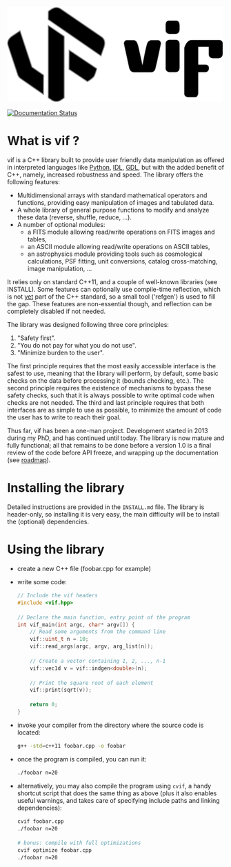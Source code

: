 <img src="icons/icon_black_text.svg" width="500">

[![Documentation Status](https://readthedocs.org/projects/vif/badge/?version=latest)](https://vif.readthedocs.io/en/latest/?badge=latest)

# What is vif ?

vif is a C++ library built to provide user friendly data manipulation as offered in interpreted languages like [Python], [IDL], [GDL], but with the added benefit of C++, namely, increased robustness and speed. The library offers the following features:

 - Multidimensional arrays with standard mathematical operators and
   functions, providing easy manipulation of images and tabulated data.
 - A whole library of general purpose functions to modify and analyze these data (reverse, shuffle, reduce, ...).
 - A number of optional modules:
    - a FITS module allowing read/write operations on FITS images and tables,
    - an ASCII module allowing read/write operations on ASCII tables,
    - an astrophysics module providing tools such as cosmological calculations,
   PSF fitting, unit conversions, catalog cross-matching, image manipulation, ...

It relies only on standard C++11, and a couple of well-known libraries (see INSTALL). Some features can optionally use compile-time reflection, which is not [yet] part of the C++ standard, so a small tool ('refgen') is used to fill the gap. These features are non-essential though, and reflection can be completely disabled if not needed.

The library was designed following three core principles:
 1. "Safety first".
 2. "You do not pay for what you do not use".
 3. "Minimize burden to the user".

The first principle requires that the most easily accessible interface is the safest to use, meaning that the library will perform, by default, some basic checks on the data before processing it (bounds checking, etc.). The second principle requires the existence of mechanisms to bypass these safety checks, such that it is always possible to write optimal code when checks are not needed. The third and last principle requires that both interfaces are as simple to use as possible, to minimize the amount of code the user has to write to reach their goal.

Thus far, vif has been a one-man project. Development started in 2013 during my PhD, and has continued until today. The library is now mature and fully functional; all that remains to be done before a version 1.0 is a final review of the code before API freeze, and wrapping up the documentation (see [roadmap]).

[Python]: https://www.python.org/
[IDL]: http://www.exelisvis.com/ProductsServices/IDL.aspx
[GDL]: http://gnudatalanguage.sourceforge.net/
[cling]: http://root.cern.ch/drupal/content/cling
[yet]: https://groups.google.com/a/isocpp.org/forum/#!forum/reflection
[roadmap]: https://github.com/cschreib/vif/projects/1


# Installing the library

Detailed instructions are provided in the ``INSTALL.md`` file. The library is header-only, so installing it is very easy, the main difficulty will be to install the (optional) dependencies.


# Using the library

 - create a new C++ file (foobar.cpp for example)
 - write some code:

   ```cpp
   // Include the vif headers
   #include <vif.hpp>

   // Declare the main function, entry point of the program
   int vif_main(int argc, char* argv[]) {
       // Read some arguments from the command line
       vif::uint_t n = 10;
       vif::read_args(argc, argv, arg_list(n));

       // Create a vector containing 1, 2, ..., n-1
       vif::vec1d v = vif::indgen<double>(n);

       // Print the square root of each element
       vif::print(sqrt(v));

       return 0;
   }
   ```

 - invoke your compiler from the directory where the source code is
   located:

   ```bash
   g++ -std=c++11 foobar.cpp -o foobar
   ```

 - once the program is compiled, you can run it:

   ```bash
   ./foobar n=20
   ```

 - alternatively, you may also compile the program using ``cvif``, a handy shortcut
   script that does the same thing as above (plus it also enables useful warnings,
   and takes care of specifying include paths and linking dependencies):

   ```bash
   cvif foobar.cpp
   ./foobar n=20

   # bonus: compile with full optimizations
   cvif optimize foobar.cpp
   ./foobar n=20
   ```
